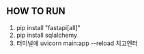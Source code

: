 ## HOW TO RUN

1. pip install "fastapi[all]"
2. pip install sqlalchemy
3. 터미널에 uvicorn main:app --reload 치고엔터